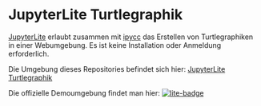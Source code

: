 # JupyterLite Turtlegraphik

[JupyterLite](https://github.com/jupyterlite) erlaubt zusammen mit [ipycc](https://github.com/nickmcintyre/ipycc) das Erstellen von Turtlegraphiken in einer Webumgebung. Es ist keine Installation oder Anmeldung erforderlich.

Die Umgebung dieses Repositories befindet sich hier: [JupyterLite Turtlegraphik](https://cedricvogel.github.io/jupyterlite)

Die offizielle Demoumgebung findet man hier: [![lite-badge](https://jupyterlite.rtfd.io/en/latest/_static/badge.svg)](https://jupyterlite.github.io/demo)


